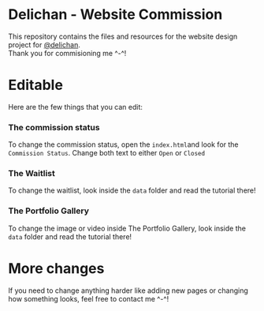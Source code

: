 # Delichan -  Website Commission
This repository contains the files and resources for the website design project for <a href="https://twitter.com/delichan3d" target="_blank">@delichan</a>.<br>
Thank you for commisioning me ^-^!
<!-- 
## Instructions

1. Clone or download the repository to your local machine.
2. Make any necessary changes to the files and resources in the repository.
3. Push your changes back to the repository. -->

# Editable
Here are the few things that you can edit:
### The commission status
To change the commission status, open the `index.html`and look for the `Commission Status`. Change both text to either `Open` or `Closed`

### The Waitlist
To change the waitlist, look inside the `data` folder and read the tutorial there!

### The Portfolio Gallery
To change the image or video inside The Portfolio Gallery, look inside the `data` folder and read the tutorial there!

# More changes
If you need to change anything harder like adding new pages or changing how something looks, 
feel free to contact me ^-^!

<!-- ## Contact

If you have any questions or need to make further changes/assistance with the project, please don't hesitate to contact me. My email is [liusvinv@gmail.com] and my Discord handle is [Shubamium#8524]. -->
